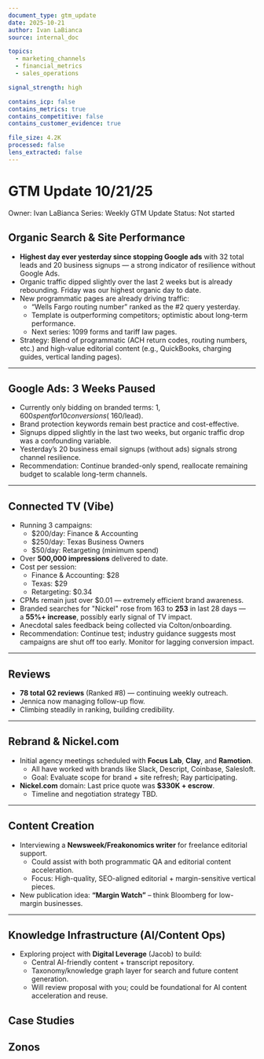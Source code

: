 ```yaml
---
document_type: gtm_update
date: 2025-10-21
author: Ivan LaBianca
source: internal_doc

topics:
  - marketing_channels
  - financial_metrics
  - sales_operations

signal_strength: high

contains_icp: false
contains_metrics: true
contains_competitive: false
contains_customer_evidence: true

file_size: 4.2K
processed: false
lens_extracted: false
---
```


# GTM Update 10/21/25

Owner: Ivan LaBianca
Series: Weekly GTM Update
Status: Not started

## Organic Search & Site Performance

- **Highest day ever yesterday since stopping Google ads** with 32 total leads and 20 business signups — a strong indicator of resilience without Google Ads.
- Organic traffic dipped slightly over the last 2 weeks but is already rebounding. Friday was our highest organic day to date.
- New programmatic pages are already driving traffic:
    - “Wells Fargo routing number” ranked as the #2 query yesterday.
    - Template is outperforming competitors; optimistic about long-term performance.
    - Next series: 1099 forms and tariff law pages.
- Strategy: Blend of programmatic (ACH return codes, routing numbers, etc.) and high-value editorial content (e.g., QuickBooks, charging guides, vertical landing pages).

---

## Google Ads: 3 Weeks Paused

- Currently only bidding on branded terms: $1,600 spent for 10 conversions (~$160/lead).
- Brand protection keywords remain best practice and cost-effective.
- Signups dipped slightly in the last two weeks, but organic traffic drop was a confounding variable.
- Yesterday’s 20 business email signups (without ads) signals strong channel resilience.
- Recommendation: Continue branded-only spend, reallocate remaining budget to scalable long-term channels.

---

## Connected TV (Vibe)

- Running 3 campaigns:
    - $200/day: Finance & Accounting
    - $250/day: Texas Business Owners
    - $50/day: Retargeting (minimum spend)
- Over **500,000 impressions** delivered to date.
- Cost per session:
    - Finance & Accounting: $28
    - Texas: $29
    - Retargeting: $0.34
- CPMs remain just over $0.01 — extremely efficient brand awareness.
- Branded searches for "Nickel" rose from 163 to **253** in last 28 days — a **55%+ increase**, possibly early signal of TV impact.
- Anecdotal sales feedback being collected via Colton/onboarding.
- Recommendation: Continue test; industry guidance suggests most campaigns are shut off too early. Monitor for lagging conversion impact.

---

## Reviews

- **78 total G2 reviews** (Ranked #8) — continuing weekly outreach.
- Jennica now managing follow-up flow.
- Climbing steadily in ranking, building credibility.

---

## Rebrand & Nickel.com

- Initial agency meetings scheduled with **Focus Lab**, **Clay**, and **Ramotion**.
    - All have worked with brands like Slack, Descript, Coinbase, Salesloft.
    - Goal: Evaluate scope for brand + site refresh; Ray participating.
- **Nickel.com** domain: Last price quote was **$330K + escrow**.
    - Timeline and negotiation strategy TBD.

---

## Content Creation

- Interviewing a **Newsweek/Freakonomics writer** for freelance editorial support.
    - Could assist with both programmatic QA and editorial content acceleration.
    - Focus: High-quality, SEO-aligned editorial + margin-sensitive vertical pieces.
- New publication idea: **“Margin Watch”** – think Bloomberg for low-margin businesses.

---

## Knowledge Infrastructure (AI/Content Ops)

- Exploring project with **Digital Leverage** (Jacob) to build:
    - Central AI-friendly content + transcript repository.
    - Taxonomy/knowledge graph layer for search and future content generation.
    - Will review proposal with you; could be foundational for AI content acceleration and reuse.

## Case Studies

## Zonos